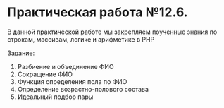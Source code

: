 # Практическая работа №12.6.

В данной практической работе мы закрепляем поученные знания по строкам, массивам, логике и арифметике в PHP

Задание:
1. Разбиение и объединение ФИО
2. Сокращение ФИО
3. Функция определения пола по ФИО
4. Определение возрастно-полового состава
5. Идеальный подбор пары
